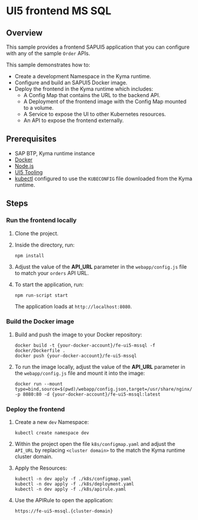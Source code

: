 # UI5 frontend MS SQL

## Overview

This sample provides a frontend SAPUI5 application that you can configure with any of the sample `Order` APIs.

This sample demonstrates how to:

- Create a development Namespace in the Kyma runtime.
- Configure and build an SAPUI5 Docker image.
- Deploy the frontend in the Kyma runtime which includes:
  - A Config Map that contains the URL to the backend API.
  - A Deployment of the frontend image with the Config Map mounted to a volume.
  - A Service to expose the UI to other Kubernetes resources.
  - An API to expose the frontend externally.

## Prerequisites

- SAP BTP, Kyma runtime instance
- [Docker](https://www.docker.com/)
- [Node.js](https://nodejs.org/en/)
- [UI5 Tooling](https://sap.github.io/ui5-tooling/)
- [kubectl](https://kubernetes.io/docs/tasks/tools/install-kubectl/) configured to use the `KUBECONFIG` file downloaded from the Kyma runtime.

## Steps

### Run the frontend locally

1. Clone the project.

2. Inside the directory, run:

    ```shell
    npm install
    ```

3. Adjust the value of the **API_URL** parameter in the `webapp/config.js` file to match your `orders` API URL.

4. To start the application, run:

    ```shell
    npm run-script start
    ```

    The application loads at `http://localhost:8080`.

### Build the Docker image

1. Build and push the image to your Docker repository:

    ```shell
    docker build -t {your-docker-account}/fe-ui5-mssql -f docker/Dockerfile .
    docker push {your-docker-account}/fe-ui5-mssql
    ```

2. To run the image locally, adjust the value of the **API_URL** parameter in the `webapp/config.js` file and mount it into the image:

    ```shell
    docker run --mount type=bind,source=$(pwd)/webapp/config.json,target=/usr/share/nginx/html/config.json -p 8080:80 -d {your-docker-account}/fe-ui5-mssql:latest
    ```

### Deploy the frontend

1. Create a new `dev` Namespace:

    ```shell
    kubectl create namespace dev
    ```

2. Within the project open the file `k8s/configmap.yaml` and adjust the `API_URL` by replacing `<cluster domain>` to the match the Kyma runtime cluster domain.

3. Apply the Resources:

    ```shell
    kubectl -n dev apply -f ./k8s/configmap.yaml
    kubectl -n dev apply -f ./k8s/deployment.yaml
    kubectl -n dev apply -f ./k8s/apirule.yaml
    ```

4. Use the APIRule to open the application:
  
    ```shell
    https://fe-ui5-mssql.{cluster-domain}
    ```

